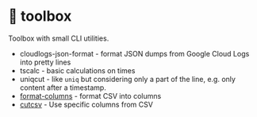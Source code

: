 # 🧰 toolbox

Toolbox with small CLI utilities.

- cloudlogs-json-format - format JSON dumps from Google Cloud Logs into pretty lines
- tscalc - basic calculations on times
- uniqcut -  like `uniq` but considering only a part of the line, e.g. only content after a timestamp.
- [format-columns](scripting/format-columns) - format CSV into columns
- [cutcsv](scripting/cutcsv) - Use specific columns from CSV
